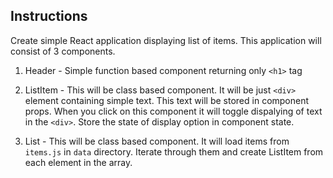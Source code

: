 ## Instructions

Create simple React application displaying list of items. This application will consist of 3 components.

1.  Header - Simple function based component returning only `<h1>` tag

2.  ListItem - This will be class based component. It will be just `<div>` element containing simple text. This text will be stored in component props. When you click on this component it will toggle dispalying of text in the `<div>`. Store the state of display option in component state.

3.  List - This will be class based component. It will load items from `items.js` in `data` directory. Iterate through them and create ListItem from each element in the array.

